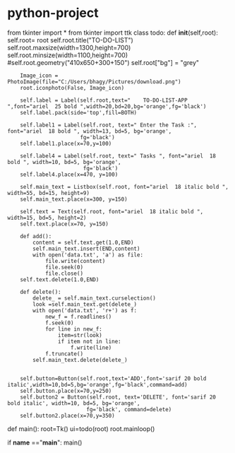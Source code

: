 # python-project
from tkinter import *
from tkinter import ttk
class todo:
    def __init__(self,root):
        self.root= root
        self.root.title("TO-DO-LIST")
        self.root.maxsize(width=1300,height=700)
        self.root.minsize(width=1100,height=700)
        #self.root.geometry("410x650+300+150")
        self.root["bg"] = "grey"

        Image_icon = PhotoImage(file="C:/Users/bhagy/Pictures/download.png")
        root.iconphoto(False, Image_icon)

        self.label = Label(self.root,text="    TO-DO-LIST-APP ",font="ariel  25 bold ",width=20,bd=20,bg='orange',fg='black')
        self.label.pack(side='top',fill=BOTH)

        self.label1 = Label(self.root, text=" Enter the Task :", font="ariel  18 bold ", width=13, bd=5, bg='orange',
                           fg='black')
        self.label1.place(x=70,y=100)

        self.label4 = Label(self.root, text=" Tasks ", font="ariel  18 bold ", width=10, bd=5, bg='orange',
                            fg='black')
        self.label4.place(x=470, y=100)

        self.main_text = Listbox(self.root, font="ariel  18 italic bold ", width=55, bd=15, height=9)
        self.main_text.place(x=300, y=150)

        self.text = Text(self.root, font="ariel  18 italic bold ", width=15, bd=5, height=2)
        self.text.place(x=70, y=150)

        def add():
            content = self.text.get(1.0,END)
            self.main_text.insert(END,content)
            with open('data.txt', 'a') as file:
                file.write(content)
                file.seek(0)
                file.close()
        self.text.delete(1.0,END)

        def delete():
            delete_ = self.main_text.curselection()
            look =self.main_text.get(delete_)
            with open('data.txt', 'r+') as f:
                new_f = f.readlines()
                f.seek(0)
                for line in new_f:
                    item=str(look)
                    if item not in line:
                        f.write(line)
                f.truncate()
            self.main_text.delete(delete_)


        self.button=Button(self.root,text='ADD',font='sarif 20 bold italic',width=10,bd=5,bg='orange',fg='black',command=add)
        self.button.place(x=70,y=250)
        self.button2 = Button(self.root, text='DELETE', font='sarif 20 bold italic', width=10, bd=5, bg='orange',
                             fg='black', command=delete)
        self.button2.place(x=70,y=350)

def main():
    root=Tk()
    ui=todo(root)
    root.mainloop()

if __name__ =="__main__":
    main()
